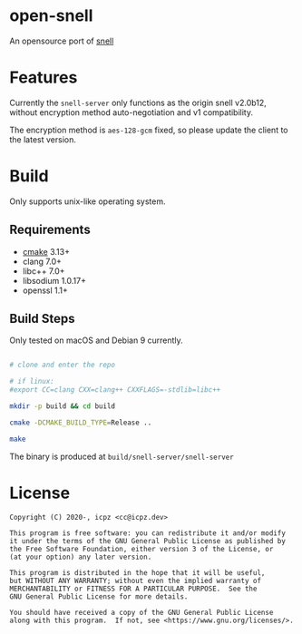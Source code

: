 # open-snell

An opensource port of [snell](https://github.com/surge-networks/snell)

# Features

Currently the `snell-server` only functions as the origin snell v2.0b12,
without encryption method auto-negotiation and v1 compatibility.

The encryption method is `aes-128-gcm` fixed, so please update the client
to the latest version.

# Build

Only supports unix-like operating system.

## Requirements

+ [cmake](https://cmake.org) 3.13+
+ clang 7.0+
+ libc++ 7.0+
+ libsodium 1.0.17+
+ openssl 1.1+

## Build Steps

Only tested on macOS and Debian 9 currently.

```bash

# clone and enter the repo

# if linux:
#export CC=clang CXX=clang++ CXXFLAGS=-stdlib=libc++

mkdir -p build && cd build

cmake -DCMAKE_BUILD_TYPE=Release ..

make

```

The binary is produced at `build/snell-server/snell-server`

# License

```
Copyright (C) 2020-, icpz <cc@icpz.dev>

This program is free software: you can redistribute it and/or modify
it under the terms of the GNU General Public License as published by
the Free Software Foundation, either version 3 of the License, or
(at your option) any later version.

This program is distributed in the hope that it will be useful,
but WITHOUT ANY WARRANTY; without even the implied warranty of
MERCHANTABILITY or FITNESS FOR A PARTICULAR PURPOSE.  See the
GNU General Public License for more details.

You should have received a copy of the GNU General Public License
along with this program.  If not, see <https://www.gnu.org/licenses/>.
```

